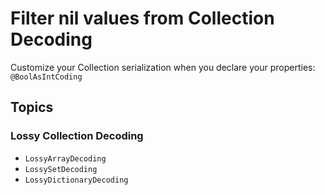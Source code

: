# Filter nil values from Collection Decoding

Customize your Collection serialization when you declare your properties: `@BoolAsIntCoding`


## Topics

### Lossy Collection Decoding

- ``LossyArrayDecoding``
- ``LossySetDecoding``
- ``LossyDictionaryDecoding``
